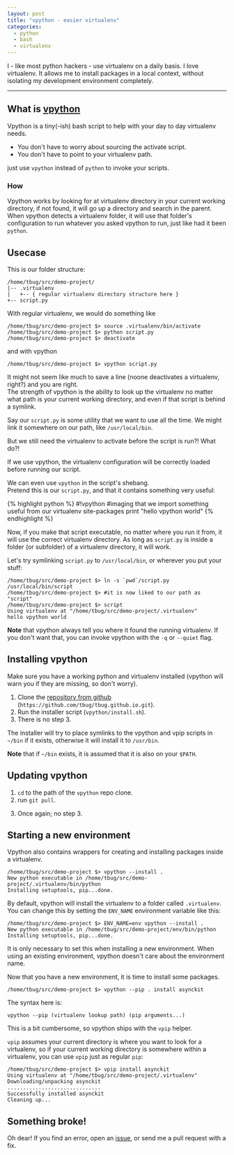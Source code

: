 ```yaml
---
layout: post
title: "vpython - easier virtualenv"
categories:
  - python
  - bash
  - virtualenv
---
```


I - like most python hackers - use virtualenv on a daily basis.
I love virtualenv. It allows me to install packages in a local context,
without isolating my development environment completely.

- - - - 

What is [vpython][repo]
----------------------

Vpython is a tiny(-ish) bash script to help with your day to day virtualenv needs.

- You don't have to worry about sourcing the activate script.
- You don't have to point to your virtualenv path.

just use `vpython` instead of `python` to invoke your scripts.

### How

Vpython works by looking for at virtualenv directory in your current working directory,
if not found, it will go up a directory and search in the parent.
When vpython detects a virtualenv folder, it will use that folder's configuration
to run whatever you asked vpython to run, just like had it been `python`.

Usecase
-----------------------

This is our folder structure:

    /home/tbug/src/demo-project/
    |-- .virtualenv
    |   +-- { regular virtualenv directory structure here }
    +-- script.py

With regular virtualenv, we would do something like

    /home/tbug/src/demo-project $> source .virtualenv/bin/activate
    /home/tbug/src/demo-project $> python script.py
    /home/tbug/src/demo-project $> deactivate


and with vpython
    
    /home/tbug/src/demo-project $> vpython script.py


It might not seem like much to save a line (noone deactivates a virtualenv, right?)
and you are right.  
The strength of vpython is the ability to look up the virtualenv
no matter what path is your current working directory, and even if that script
is behind a symlink.

Say our `script.py` is some utility that we want to use all the time.
We might link it somewhere on our path, like `/usr/local/bin`.

But we still need the virtualenv to activate before the script is run?! What do?!

If we use vpython, the virtualenv configuration will be correctly loaded before
running our script.

We can even use `vpython` in the script's shebang.  
Pretend this is our `script.py`, and that it contains something very useful:

{% highlight python %}
#!vpython
#imaging that we import something useful from our virtualenv site-packages
print "hello vpython world"
{% endhighlight %}

Now, if you make that script executable, no matter where you run it from, it will
use the correct virtualenv directory. As long as `script.py` is inside a folder
(or subfolder) of a virtualenv directory, it will work.

Let's try symlinking `script.py` to `/usr/local/bin`, or wherever
you put your stuff:

    /home/tbug/src/demo-project $> ln -s `pwd`/script.py /usr/local/bin/script
    /home/tbug/src/demo-project $> #it is now liked to our path as "script"
    /home/tbug/src/demo-project $> script
    Using virtualenv at "/home/tbug/src/demo-project/.virtualenv"
    hello vpython world

**Note** that vpython always tell you where it found the running virtualenv.
If you don't want that, you can invoke vpython with the `-q` or `--quiet` flag.

Installing vpython
---------------------------

Make sure you have a working python and virtualenv installed
(vpython will warn you if they are missing, so don't worry).

1. Clone the [repository from github][repo] (`https://github.com/tbug/tbug.github.io.git`).
2. Run the installer script (`vpython/install.sh`).
3. There is no step 3.

The installer will try to place symlinks to the vpython and vpip scripts
in `~/bin` if it exists, otherwise it will install it to `/usr/bin`.

**Note** that if `~/bin` exists, it is assumed that it is also on your `$PATH`.

Updating vpython
--------------------------

1) `cd` to the path of the `vpython` repo clone.
2) run `git pull`.
3. Once again; no step 3.


Starting a new environment
--------------------------

Vpython also contains wrappers for creating and installing packages inside
a virtualenv.

    /home/tbug/src/demo-project $> vpython --install .
    New python executable in /home/tbug/src/demo-project/.virtualenv/bin/python
    Installing setuptools, pip...done.

By default, vpython will install the virtualenv to a folder called `.virtualenv`.
You can change this by setting the `ENV_NAME` environment variable like this:

    /home/tbug/src/demo-project $> ENV_NAME=env vpython --install .
    New python executable in /home/tbug/src/demo-project/env/bin/python
    Installing setuptools, pip...done.

It is only necessary to set this when installing a new environment.
When using an existing environment, vpython doesn't care about the environment name.


Now that you have a new environment, it is time to install some packages.

    /home/tbug/src/demo-project $> vpython --pip . install asynckit

The syntax here is:

    vpython --pip (virtualenv lookup path) (pip arguments...)

This is a bit cumbersome, so vpython ships with the `vpip` helper.

`vpip` assumes your current directory is where you want to look for a virtualenv,
so if your current working directory is somewhere within a virtualenv, you can
use `vpip` just as regular `pip`:

    /home/tbug/src/demo-project $> vpip install asynckit
    Using virtualenv at "/home/tbug/src/demo-project/.virtualenv"
    Downloading/unpacking asynckit
    ..............................
    Successfully installed asynckit
    Cleaning up...


Something broke!
-----------------

Oh dear!
If you find an error, open an [issue][issues], or send me a pull request with a fix.




[repo]:   https://github.com/tbug/vpython
[issues]: https://github.com/tbug/vpython/issues
